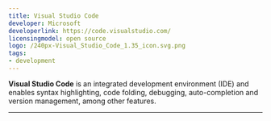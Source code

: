 ```yaml
---
title: Visual Studio Code
developer: Microsoft
developerlink: https://code.visualstudio.com/
licensingmodel: open source
logo: /240px-Visual_Studio_Code_1.35_icon.svg.png
tags:
- development
---
```

__Visual Studio Code__ is an integrated development environment (IDE) and enables syntax highlighting, code folding, debugging, auto-completion and version management, among other features. 

---
